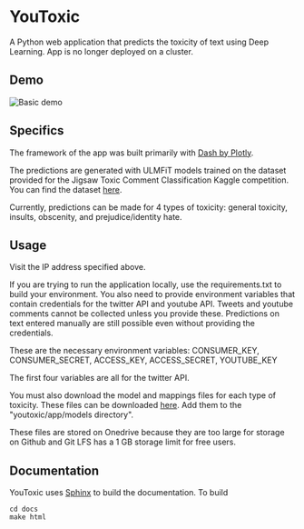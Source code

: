 # YouToxic
A Python web application that predicts the toxicity of text using Deep Learning.
App is no longer deployed on a cluster.

## Demo
![Basic demo](basic_demo.gif)

## Specifics
The framework of the app was built primarily with [Dash by Plotly](https://dash.plot.ly).

The predictions are generated with ULMFiT models trained on the dataset provided for the
Jigsaw Toxic Comment Classification Kaggle competition.
You can find the dataset [here](https://www.kaggle.com/c/jigsaw-toxic-comment-classification-challenge/data).

Currently, predictions can be made for 4 types of toxicity:
general toxicity, insults, obscenity, and prejudice/identity hate.

## Usage
Visit the IP address specified above.

If you are trying to run the application locally, use the requirements.txt to build your environment. You also need to provide environment variables that contain credentials for the twitter API  and youtube API. Tweets and youtube comments cannot be collected unless you provide these. Predictions on text entered manually are still possible even without providing the credentials.

These are the necessary environment variables:
CONSUMER_KEY, CONSUMER_SECRET, ACCESS_KEY, ACCESS_SECRET, YOUTUBE_KEY

The first four variables are all for the twitter API. 

You must also download the model and mappings files for each type of toxicity. These files can be downloaded [here](https://1drv.ms/u/s!AuFyq5aZW3rygd5DDrSeTjOea36u9A?e=vaU9Ps). Add them to the "youtoxic/app/models directory".

These files are stored on Onedrive because they are too large for storage on Github and Git LFS has a 1 GB storage limit for free users.

## Documentation
YouToxic uses [Sphinx](http://www.sphinx-doc.org/en/master/) to build the documentation.
To build
```
cd docs
make html
```
